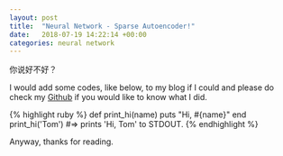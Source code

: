 ```yaml
---
layout: post
title:  "Neural Network - Sparse Autoencoder!"
date:   2018-07-19 14:22:14 +00:00
categories: neural network
---
```

你说好不好？

I would add some codes, like below, to my blog if I could and please do check my [Github][github] if you would like to know what I did.

{% highlight ruby %}
def print_hi(name)
  puts "Hi, #{name}"
end
print_hi('Tom')
#=> prints 'Hi, Tom' to STDOUT.
{% endhighlight %}

Anyway, thanks for reading.

[github]: https://github.com/chengqianghuang
